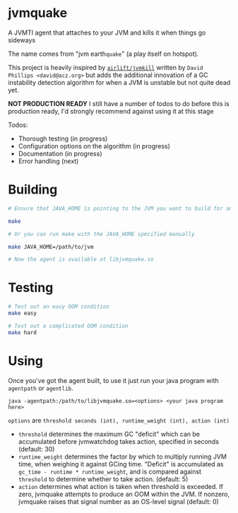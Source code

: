 # jvmquake
A JVMTI agent that attaches to your JVM and kills it when things go sideways

The name comes from "jvm earth`quake`" (a play itself on hotspot).

This project is heavily inspired by [`airlift/jvmkill`](https://github.com/airlift/jvmkill)
written by `David Phillips <david@acz.org>` but adds the additional innovation of
a GC instability detection algorithm for when a JVM is unstable but not quite
dead yet.

**NOT PRODUCTION READY**
I still have a number of todos to do before this is production ready, I'd
strongly recommend against using it at this stage

Todos:

* Thorough testing (in progress)
* Configuration options on the algorithm (in progress)
* Documentation (in progress)
* Error handling (next)

# Building
```bash
# Ensure that JAVA_HOME is pointing to the JVM you want to build for and run

make

# Or you can run make with the JAVA_HOME specified manually

make JAVA_HOME=/path/to/jvm

# Now the agent is available at libjvmquake.so
```

# Testing
```bash
# Test out an easy OOM condition
make easy

# Test out a complicated OOM condition
make hard
```

# Using
Once you've got the agent built, to use it just run your java program
with `agentpath` or `agentlib`.

```
java -agentpath:/path/to/libjvmquake.so=<options> <your java program here>
```

`options` are `threshold seconds (int), runtime_weight (int), action (int)`
 * `threshold` determines the maximum GC "deficit" which can be accumulated
   before jvmwatchdog takes action, specified in seconds (default: 30)
 * `runtime_weight` determines the factor by which to multiply running JVM time,
   when weighing it against GCing time. "Deficit" is accumulated as
   `gc_time - runtime * runtime_weight`, and is compared against `threshold` to
   determine whether to take action. (default: 5)
 * `action` determines what action is taken when threshold is exceeded. If zero,
   jvmquake attempts to produce an OOM within the JVM. If nonzero, jvmquake
   raises that signal number as an OS-level signal (default: 0)
